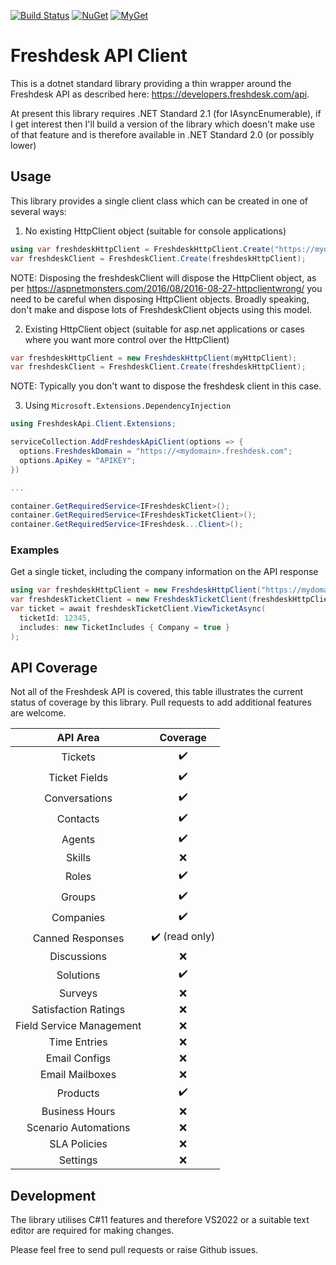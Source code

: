 [![Build Status](https://github.com/DaveTCode/FreshdeskApiDotnet/actions/workflows/build.yml/badge.svg?branch=master)](https://github.com/DaveTCode/FreshdeskApiDotnet/actions/workflows/build.yml)
[![NuGet](https://img.shields.io/nuget/v/Freshdesk.Api.svg?style=flat-square&label=nuget)](https://www.nuget.org/packages/Freshdesk.Api/)
[![MyGet](https://img.shields.io/myget/freshdesk-api-dotnet/vpre/Freshdesk.Api?label=MyGet)](https://www.myget.org/feed/freshdesk-api-dotnet/package/nuget/Freshdesk.Api)


# Freshdesk API Client

This is a dotnet standard library providing a thin wrapper around the Freshdesk API as described here: https://developers.freshdesk.com/api.

At present this library requires .NET Standard 2.1 (for IAsyncEnumerable), if I get interest then I'll build a version of the library which
doesn't make use of that feature and is therefore available in .NET Standard 2.0 (or possibly lower)

## Usage

This library provides a single client class which can be created in one of several ways:

1. No existing HttpClient object (suitable for console applications)

```csharp
using var freshdeskHttpClient = FreshdeskHttpClient.Create("https://mydomain.freshdesk.com", "APIKEY");
var freshdeskClient = FreshdeskClient.Create(freshdeskHttpClient);
```

NOTE: Disposing the freshdeskClient will dispose the HttpClient object, as per https://aspnetmonsters.com/2016/08/2016-08-27-httpclientwrong/ you need to be careful when disposing HttpClient
objects. Broadly speaking, don't make and dispose lots of FreshdeskClient objects using this model.

2. Existing HttpClient object (suitable for asp.net applications or cases where you want more control over the HttpClient)

```csharp
var freshdeskHttpClient = new FreshdeskHttpClient(myHttpClient);
var freshdeskClient = FreshdeskClient.Create(freshdeskHttpClient);
```

NOTE: Typically you don't want to dispose the freshdesk client in this case.

3. Using `Microsoft.Extensions.DependencyInjection`

```csharp
using FreshdeskApi.Client.Extensions;

serviceCollection.AddFreshdeskApiClient(options => {
  options.FreshdeskDomain = "https://<mydomain>.freshdesk.com";
  options.ApiKey = "APIKEY"; 
})

...

container.GetRequiredService<IFreshdeskClient>();
container.GetRequiredService<IFreshdeskTicketClient>();
container.GetRequiredService<IFreshdesk...Client>();
```

### Examples

Get a single ticket, including the company information on the API response
```csharp
using var freshdeskHttpClient = new FreshdeskHttpClient("https://mydomain.freshdesk.com", "APIKEY");
var freshdeskTicketClient = new FreshdeskTicketClient(freshdeskHttpClient);
var ticket = await freshdeskTicketClient.ViewTicketAsync(
  ticketId: 12345, 
  includes: new TicketIncludes { Company = true }
);
```

## API Coverage

Not all of the Freshdesk API is covered, this table illustrates the current status of coverage by this library. Pull requests to add additional features are welcome.

**API Area**|**Coverage**
:-----:|:-----:
Tickets|:heavy_check_mark:
Ticket Fields|:heavy_check_mark:
Conversations|:heavy_check_mark:
Contacts|:heavy_check_mark:
Agents|:heavy_check_mark:
Skills|:x:
Roles|:heavy_check_mark:
Groups|:heavy_check_mark:
Companies|:heavy_check_mark:
Canned Responses|:heavy_check_mark: (read only)
Discussions|:x:
Solutions|:heavy_check_mark:
Surveys|:x:
Satisfaction Ratings|:x:
Field Service Management|:x:
Time Entries|:x:
Email Configs|:x:
Email Mailboxes|:x:
Products|:heavy_check_mark:
Business Hours|:x:
Scenario Automations|:x:
SLA Policies|:x:
Settings|:x:

## Development

The library utilises C#11 features and therefore VS2022 or a suitable text editor are required for making changes.

Please feel free to send pull requests or raise Github issues.
